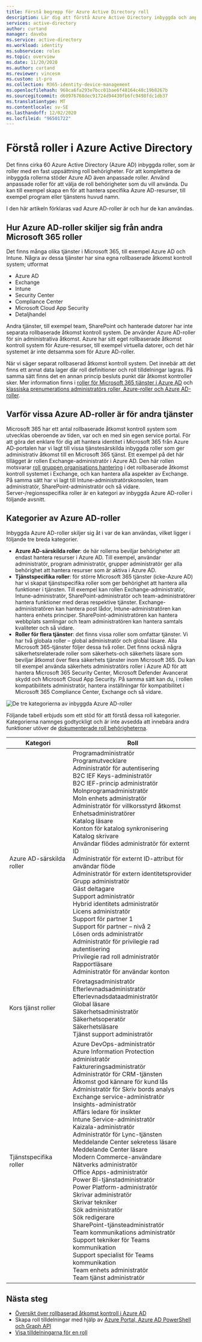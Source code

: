 ```yaml
---
title: Förstå begrepp för Azure Active Directory roll
description: Lär dig att förstå Azure Active Directory inbyggda och anpassade roller med resurs omfång i Azure Active Directory.
services: active-directory
author: curtand
manager: daveba
ms.service: active-directory
ms.workload: identity
ms.subservice: roles
ms.topic: overview
ms.date: 11/20/2020
ms.author: curtand
ms.reviewer: vincesm
ms.custom: it-pro
ms.collection: M365-identity-device-management
ms.openlocfilehash: 968ca6fa293e7bcc01bae6f48164c48c19b8267b
ms.sourcegitcommit: d60976768dec91724d94430fb6fc9498fdc1db37
ms.translationtype: MT
ms.contentlocale: sv-SE
ms.lasthandoff: 12/02/2020
ms.locfileid: "96501722"
---
```

# <a name="understand-roles-in-azure-active-directory"></a>Förstå roller i Azure Active Directory

Det finns cirka 60 Azure Active Directory (Azure AD) inbyggda roller, som är roller med en fast uppsättning roll behörigheter. För att komplettera de inbyggda rollerna stöder Azure AD även anpassade roller. Använd anpassade roller för att välja de roll behörigheter som du vill använda. Du kan till exempel skapa en för att hantera specifika Azure AD-resurser, till exempel program eller tjänstens huvud namn.

I den här artikeln förklaras vad Azure AD-roller är och hur de kan användas.

## <a name="how-azure-ad-roles-are-different-from-other-microsoft-365-roles"></a>Hur Azure AD-roller skiljer sig från andra Microsoft 365 roller

Det finns många olika tjänster i Microsoft 365, till exempel Azure AD och Intune. Några av dessa tjänster har sina egna rollbaserade åtkomst kontroll system; utformat

- Azure AD
- Exchange
- Intune
- Security Center
- Compliance Center
- Microsoft Cloud App Security
- Detaljhandel

Andra tjänster, till exempel team, SharePoint och hanterade datorer har inte separata rollbaserade åtkomst kontroll system. De använder Azure AD-roller för sin administrativa åtkomst. Azure har sitt eget rollbaserade åtkomst kontroll system för Azure-resurser, till exempel virtuella datorer, och det här systemet är inte detsamma som för Azure AD-roller.

När vi säger separat rollbaserad åtkomst kontroll system. Det innebär att det finns ett annat data lager där roll definitioner och roll tilldelningar lagras. På samma sätt finns det en annan princip besluts punkt där åtkomst kontroller sker. Mer information finns i [roller för Microsoft 365 tjänster i Azure AD](m365-workload-docs.md) och [klassiska prenumerations administratörs roller, Azure-roller och Azure AD-roller](../../role-based-access-control/rbac-and-directory-admin-roles.md).

## <a name="why-some-azure-ad-roles-are-for-other-services"></a>Varför vissa Azure AD-roller är för andra tjänster

Microsoft 365 har ett antal rollbaserade åtkomst kontroll system som utvecklas oberoende av tiden, var och en med sin egen service portal. För att göra det enklare för dig att hantera identitet i Microsoft 365 från Azure AD-portalen har vi lagt till vissa tjänstesärskilda inbyggda roller som ger administrativ åtkomst till en Microsoft 365 tjänst. Ett exempel på det här tillägget är rollen Exchange-administratör i Azure AD. Den här rollen motsvarar [roll gruppen organisations hantering](/exchange/organization-management-exchange-2013-help) i det rollbaserade åtkomst kontroll systemet i Exchange, och kan hantera alla aspekter av Exchange. På samma sätt har vi lagt till Intune-administratörskonsolen, team administratör, SharePoint-administratör och så vidare. Server-/regionsspecifika roller är en kategori av inbyggda Azure AD-roller i följande avsnitt.

## <a name="categories-of-azure-ad-roles"></a>Kategorier av Azure AD-roller

Inbyggda Azure AD-roller skiljer sig åt i var de kan användas, vilket ligger i följande tre breda kategorier.

- **Azure AD-särskilda roller**: de här rollerna beviljar behörigheter att endast hantera resurser i Azure AD. Till exempel, användar administratör, program administratör, grupper administratör ger alla behörighet att hantera resurser som är aktiva i Azure AD.
- **Tjänstspecifika roller**: för större Microsoft 365 tjänster (icke-Azure AD) har vi skapat tjänstspecifika roller som ger behörighet att hantera alla funktioner i tjänsten.  Till exempel kan rollen Exchange-administratör, Intune-administratör, SharePoint-administratör och team-administratörer hantera funktioner med deras respektive tjänster. Exchange-administratören kan hantera post lådor, Intune-administratören kan hantera enhets principer. SharePoint-administratören kan hantera webbplats samlingar och team administratören kan hantera samtals kvaliteter och så vidare.
- **Roller för flera tjänster**: det finns vissa roller som omfattar tjänster. Vi har två globala roller – global administratör och global läsare. Alla Microsoft 365-tjänster följer dessa två roller. Det finns också några säkerhetsrelaterade roller som säkerhets-och säkerhets läsare som beviljar åtkomst över flera säkerhets tjänster inom Microsoft 365. Du kan till exempel använda säkerhets administratörs roller i Azure AD för att hantera Microsoft 365 Security Center, Microsoft Defender Avancerat skydd och Microsoft Cloud App Security. På samma sätt kan du, i rollen kompatibilitets administratör, hantera inställningar för kompatibilitet i Microsoft 365 Compliance Center, Exchange och så vidare.

![De tre kategorierna av inbyggda Azure AD-roller](./media/concept-understand-roles/role-overlap-diagram.png)

Följande tabell erbjuds som ett stöd för att förstå dessa roll kategorier. Kategorierna namnges godtyckligt och är inte avsedda att innebära andra funktioner utöver de [dokumenterade roll behörigheterna](permissions-reference.md).

Kategori | Roll
---- | ----
Azure AD-särskilda roller | Programadministratör<br>Programutvecklare<br>Administratör för autentisering<br>B2C IEF Keys-administratör<br>B2C IEF-princip administratör<br>Molnprogramadministratör<br>Moln enhets administratör<br>Administratör för villkorsstyrd åtkomst<br>Enhetsadministratörer<br>Katalog läsare<br>Konton för katalog synkronisering<br>Katalog skrivare<br>Användar flödes administratör för externt ID<br>Administratör för externt ID-attribut för användar flöde<br>Administratör för extern identitetsprovider<br>Grupp administratör<br>Gäst deltagare<br>Support administratör<br>Hybrid identitets administratör<br>Licens administratör<br>Support för partner 1<br>Support för partner – nivå 2<br>Lösen ords administratör<br>Administratör för privilegie rad autentisering<br>Privilegie rad roll administratör<br>Rapportläsare<br>Administratör för användar konton
Kors tjänst roller | Företagsadministratör<br>Efterlevnadsadministratör<br>Efterlevnadsdataadministratör<br>Global läsare<br>Säkerhetsadministratör<br>Säkerhetsoperatör<br>Säkerhetsläsare<br>Tjänst support administratör
Tjänstspecifika roller | Azure DevOps-administratör<br>Azure Information Protection administratör<br>Faktureringsadministratör<br>Administratör för CRM-tjänsten<br>Åtkomst god kännare för kund lås<br>Administratör för Skriv bords analys<br>Exchange service-administratör<br>Insights-administratör<br>Affärs ledare för insikter<br>Intune Service-administratör<br>Kaizala-administratör<br>Administratör för Lync-tjänsten<br>Meddelande Center sekretess läsare<br>Meddelande Center läsare<br>Modern Commerce-användare<br>Nätverks administratör<br>Office Apps-administratör<br>Power BI-tjänstadministratör<br>Power Platform-administratör<br>Skrivar administratör<br>Skrivar tekniker<br>Sök administratör<br>Sök redigerare<br>SharePoint-tjänsteadministratör<br>Team kommunikations administratör<br>Support tekniker för Teams kommunikation<br>Support specialist för Teams kommunikation<br>Team enhets administratör<br>Team tjänst administratör

## <a name="next-steps"></a>Nästa steg

- [Översikt över rollbaserad åtkomst kontroll i Azure AD](custom-overview.md)
- Skapa roll tilldelningar med hjälp av [Azure Portal, Azure AD PowerShell och Graph API](custom-create.md)
- [Visa tilldelningarna för en roll](custom-view-assignments.md)
